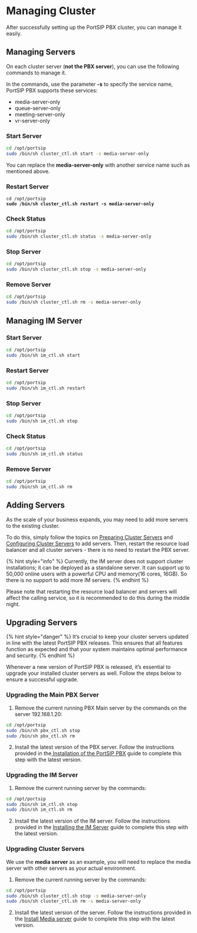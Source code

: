 # Managing Cluster

After successfully setting up the PortSIP PBX cluster, you can manage it easily.

## Managing Servers

On each cluster server (**not the PBX server**), you can use the following commands to manage it.

In the commands, use the parameter **-s** to specify the service name, PortSIP PBX supports these services:

* media-server-only
* queue-server-only
* meeting-server-only
* vr-server-only

### Start Server

```sh
cd /opt/portsip
sudo /bin/sh cluster_ctl.sh start -s media-server-only
```

You can replace the **media-server-only** with another service name such as mentioned above.

### Restart Server

<pre class="language-sh"><code class="lang-sh">cd /opt/portsip
<strong>sudo /bin/sh cluster_ctl.sh restart -s media-server-only
</strong></code></pre>

### Check Status

```sh
cd /opt/portsip
sudo /bin/sh cluster_ctl.sh status -s media-server-only
```

### Stop Server

```sh
cd /opt/portsip
sudo /bin/sh cluster_ctl.sh stop -s media-server-only
```

### Remove Server

```sh
cd /opt/portsip
sudo /bin/sh cluster_ctl.sh rm -s media-server-only
```

## Managing IM Server

### Start Server

```sh
cd /opt/portsip
sudo /bin/sh im_ctl.sh start
```

### Restart Server

```sh
cd /opt/portsip
sudo /bin/sh im_ctl.sh restart
```

### Stop Server

```sh
cd /opt/portsip
sudo /bin/sh im_ctl.sh stop
```

### Check Status

```sh
cd /opt/portsip
sudo /bin/sh im_ctl.sh status
```

### Remove Server

```sh
cd /opt/portsip
sudo /bin/sh im_ctl.sh rm
```

## Adding Servers

As the scale of your business expands, you may need to add more servers to the existing cluster.&#x20;

To do this, simply follow the topics on [Preparing Cluster Servers](preparing-cluster-servers.md) and [Configuring Cluster Servers](configuring-cluster-servers.md) to add servers. Then, restart the resource load balancer and all cluster servers - there is no need to restart the PBX server.&#x20;

{% hint style="info" %}
Currently, the IM server does not support cluster installations; it can be deployed as a standalone server. It can support up to 50,000 online users with a powerful CPU and memory(16 cores, 16GB). So there is no support to add more IM servers.
{% endhint %}

Please note that restarting the resource load balancer and servers will affect the calling service, so it is recommended to do this during the middle night.

## Upgrading Servers

{% hint style="danger" %}
It’s crucial to keep your cluster servers updated in line with the latest PortSIP PBX releases. This ensures that all features function as expected and that your system maintains optimal performance and security.
{% endhint %}

Whenever a new version of PortSIP PBX is released, it’s essential to upgrade your installed cluster servers as well. Follow the steps below to ensure a successful upgrade.

### Upgrading the Main PBX Server

1. Remove the current running PBX Main server by the commands on the server 192.168.1.20:

```sh
cd /opt/portsip
sudo /bin/sh pbx_ctl.sh stop
sudo /bin/sh pbx_ctl.sh rm
```

2. Install the latest version of the PBX server. Follow the instructions provided in the[ Installation of the PortSIP PBX](../portsip-pbx-administration-guide/1-installation-of-the-portsip-pbx/installation-of-the-portsip-im-server.md) guide to complete this step with the latest version.

### Upgrading the IM Server

1. Remove the current running server by the commands:

```sh
cd /opt/portsip
sudo /bin/sh im_ctl.sh stop
sudo /bin/sh im_ctl.sh rm
```

2. Install the latest version of the IM server. Follow the instructions provided in the [Installing the IM Server](configuring-cluster-servers.md#installing-the-im-server) guide to complete this step with the latest version.

### Upgrading Cluster Servers

We use the **media server** as an example, you will need to replace the media server with other servers as your actual environment.

1. Remove the current running server by the commands:

```sh
cd /opt/portsip
sudo /bin/sh cluster_ctl.sh stop -s media-server-only
sudo /bin/sh cluster_ctl.sh rm -s media-server-only
```

2. Install the latest version of the server. Follow the instructions provided in the [Install Media server](../pbx-cluster/configuring-cluster-servers.md#install-media-server) guide to complete this step with the latest version.

